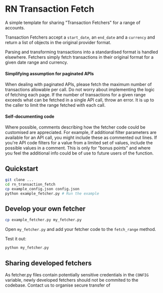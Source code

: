 # RN Transaction Fetch

A simple template for sharing "Transaction Fetchers" for a range of accounts.


Transaction Fetchers accept a `start_date`, an `end_date` and a `currency` and return a
list of objects in the original provider format.

Parsing and transforming transactions into a standardised format is handled elsewhere.
Fetchers simply fetch transactions in their original format for a given date range and currency.

#### Simplifying assumption for paginated APIs
When dealing with paginated APIs, please fetch the maximum number of transactions allowable per call.
Do not worry about implementing the logic of fetching each page. If the number of transactions for a given 
range exceeds what can be fetched in a single API call, throw an error.
It is up to the caller to limit the range fetched with each call.

#### Self-documenting code
Where possible, comments describing how the fetcher code could be customised are
appreciated. For example, if additional filter parameters are available for an API call, you might include these
as commented out lines. If you're API code filters for a value from a limited set of values,
include the possible values in a comment. This is only for "bonus points" and where you feel the additional info
could be of use to future users of the function.

## Quickstart

```sh
git clone ...
cd rn_transaction_fetch
cp example_config.json config.json
python example_fetcher.py # Run the example
```

## Develop your own fetcher
```sh
cp example_fetcher.py my_fetcher.py
```
Open `my_fetcher.py` and add your fetcher code to the `fetch_range` method.

Test it out:
```sh
python my_fetcher.py
```

## Sharing developed fetchers

As fetcher.py files contain potentially sensitive credentials in the `CONFIG` variable, newly developed fetchers should
not be commited to the codebase. Contact us to organise secure transfer of 
